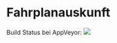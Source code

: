 # Fahrplanauskunft
Build Status bei AppVeyor: ![](https://ci.appveyor.com/api/projects/status?id=djcelwvfirvo16g8)